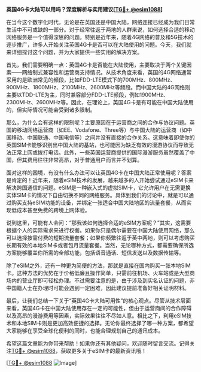 **英国4G卡大陆可以用吗？深度解析与实用建议[[TG💪+ @esim1088](https://t.me/s/esim1088)]**

在当今这个数字化时代，无论是在英国还是中国大陆，网络连接已经成为我们日常生活中不可或缺的一部分。对于经常往返于两地的人群来说，如何选择合适的移动网络服务是一个值得深思的问题。特别是近年来，随着4G网络的普及和5G技术的逐步推广，许多人开始关注英国4G卡是否可以在大陆使用的问题。今天，我们就来详细探讨这个问题，并为大家提供一些实用的解决方案。

首先，我们需要明确一点：英国4G卡是否能在大陆使用，主要取决于两个关键因素——网络制式兼容性和运营商支持情况。从技术角度来看，英国的4G网络通常采用的是欧洲常见的频段，比如FDD-LTE模式下的700MHz、800MHz、900MHz、1800MHz、2100MHz、2600MHz等频段。而中国大陆的4G网络则主要以TDD-LTE为主，同时兼容部分FDD-LTE频段，例如1900MHz、2300MHz、2600MHz等。因此，在理论上，英国4G卡是有可能在中国大陆使用的，但实际情况可能会受到诸多限制。

那么，为什么会有这样的限制呢？主要原因在于运营商之间的合作与协议问题。英国的移动网络运营商（如EE、Vodafone、Three等）与中国大陆的运营商（如中国移动、中国联通、中国电信等）之间并没有直接的合作关系。这意味着即使你的英国SIM卡能够识别出中国大陆的基站，也可能因为缺乏有效的漫游协议而导致无法正常上网或拨打电话。此外，一些英国运营商提供的国际漫游服务虽然覆盖了中国，但其费用往往非常高昂，对于普通用户而言并不划算。

面对这样的困境，有没有什么办法可以让英国4G卡在中国大陆正常使用呢？答案是肯定的！近年来，随着eSIM技术的发展，越来越多的人开始尝试通过eSIM卡来解决跨国通信的问题。eSIM是一种嵌入式的虚拟SIM卡，它允许用户在无需更换实体SIM卡的情况下自由切换不同的网络服务。具体到我们的讨论中，就是可以通过购买支持eSIM功能的设备，并绑定一张适合中国大陆地区的流量套餐，从而实现低成本甚至免费的跨境上网体验。

说到这里，可能有人会问：“那我该如何选择合适的eSIM方案呢？”其实，这需要根据个人的实际需求来进行权衡。如果你只是偶尔需要在中国大陆使用网络，那么可以选择按需付费的短期流量套餐；如果你频繁往返于英中两地，则可以考虑购买长期有效的本地SIM卡或者包月流量套餐。当然，无论哪种方式，都需要确保所选方案能够覆盖你所需的全部功能，包括语音通话、短信发送以及数据传输等。

除了eSIM之外，还有一种更为简便的方法，那就是直接在国内购买一张本地SIM卡。这种方法的优势在于价格低廉且操作简单，只需前往机场、火车站或是大型商场内的营业厅即可轻松办理。不过需要注意的是，由于涉及到实名认证的问题，非中国籍人士在办理时可能会遇到一定困难，因此建议提前准备好相关证明材料。

最后，让我们总结一下关于“英国4G卡大陆可用性”的核心观点。尽管从技术层面来看，英国4G卡在中国大陆使用存在一定的可能性，但由于运营商间的合作障碍以及高昂的漫游费用等因素，实际效果往往不尽如人意。相比之下，利用eSIM技术和本地SIM卡则是更加高效便捷的选择。无论你最终选择了哪一种方案，都希望大家能够在享受全球化便利的同时，也能合理规划自己的通讯成本。

希望这篇文章能为你带来帮助！如果你还有其他疑问，欢迎随时留言交流。记得关注[TG💪+ @esim1088](https://t.me/s/esim1088)，获取更多关于eSIM卡的最新资讯哦！

[[TG💪+ @esim1088](https://t.me/s/esim1088) ![Image](https://i.postimg.cc/4NQfJmqS/Snipaste-2025-05-13-00-14-12.png)]